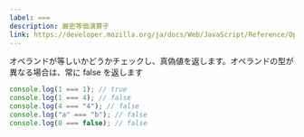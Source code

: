 ```yaml
---
label: ===
description: 厳密等価演算子
link: https://developer.mozilla.org/ja/docs/Web/JavaScript/Reference/Operators/Strict_equality
---
```


オペランドが等しいかどうかチェックし、真偽値を返します。オペランドの型が異なる場合は、常に false を返します

```typescript
console.log(1 === 1); // true
console.log(1 === 4); // false
console.log(4 === "4"); // false
console.log("a" === "b"); // false
console.log(0 === false); // false
```
